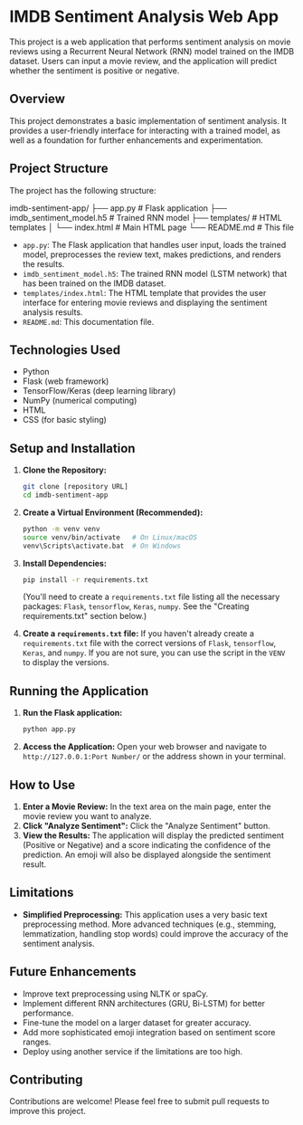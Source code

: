 # IMDB Sentiment Analysis Web App

This project is a web application that performs sentiment analysis on movie reviews using a Recurrent Neural Network (RNN) model trained on the IMDB dataset. Users can input a movie review, and the application will predict whether the sentiment is positive or negative.

## Overview

This project demonstrates a basic implementation of sentiment analysis.  It provides a user-friendly interface for interacting with a trained model, as well as a foundation for further enhancements and experimentation.

## Project Structure

The project has the following structure:

imdb-sentiment-app/
├── app.py # Flask application
├── imdb_sentiment_model.h5 # Trained RNN model
├── templates/ # HTML templates
│ └── index.html # Main HTML page
└── README.md # This file


*   `app.py`: The Flask application that handles user input, loads the trained model, preprocesses the review text, makes predictions, and renders the results.
*   `imdb_sentiment_model.h5`: The trained RNN model (LSTM network) that has been trained on the IMDB dataset.
*   `templates/index.html`: The HTML template that provides the user interface for entering movie reviews and displaying the sentiment analysis results.
*   `README.md`: This documentation file.

## Technologies Used

*   Python
*   Flask (web framework)
*   TensorFlow/Keras (deep learning library)
*   NumPy (numerical computing)
*   HTML
*   CSS (for basic styling)

## Setup and Installation

1.  **Clone the Repository:**

    ```bash
    git clone [repository URL]
    cd imdb-sentiment-app
    ```

2.  **Create a Virtual Environment (Recommended):**

    ```bash
    python -m venv venv
    source venv/bin/activate   # On Linux/macOS
    venv\Scripts\activate.bat  # On Windows
    ```

3.  **Install Dependencies:**

    ```bash
    pip install -r requirements.txt
    ```

    (You'll need to create a `requirements.txt` file listing all the necessary packages:  `Flask`, `tensorflow`, `Keras`, `numpy`.  See the "Creating requirements.txt" section below.)

4.  **Create a `requirements.txt` file:** If you haven't already create a `requirements.txt` file with the correct versions of `Flask`, `tensorflow`, `Keras`, and `numpy`. If you are not sure, you can use the script in the `VENV` to display the versions.

## Running the Application

1.  **Run the Flask application:**

    ```bash
    python app.py
    ```

2.  **Access the Application:** Open your web browser and navigate to `http://127.0.0.1:Port Number/` or the address shown in your terminal.

## How to Use

1.  **Enter a Movie Review:**  In the text area on the main page, enter the movie review you want to analyze.
2.  **Click "Analyze Sentiment":** Click the "Analyze Sentiment" button.
3.  **View the Results:** The application will display the predicted sentiment (Positive or Negative) and a score indicating the confidence of the prediction. An emoji will also be displayed alongside the sentiment result.


## Limitations

*   **Simplified Preprocessing:** This application uses a very basic text preprocessing method.  More advanced techniques (e.g., stemming, lemmatization, handling stop words) could improve the accuracy of the sentiment analysis.


## Future Enhancements

*   Improve text preprocessing using NLTK or spaCy.
*   Implement different RNN architectures (GRU, Bi-LSTM) for better performance.
*   Fine-tune the model on a larger dataset for greater accuracy.
*   Add more sophisticated emoji integration based on sentiment score ranges.
*   Deploy using another service if the limitations are too high.

## Contributing

Contributions are welcome! Please feel free to submit pull requests to improve this project.
